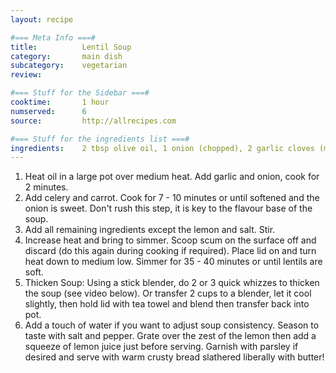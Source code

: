 ```yaml
---
layout: recipe

#=== Meta Info ===#
title: 			Lentil Soup
category:		main dish					
subcategory:	vegetarian
review:			

#=== Stuff for the Sidebar ===#
cooktime:		1 hour
numserved:		6
source:			http://allrecipes.com

#=== Stuff for the ingredients list ===#
ingredients:	2 tbsp olive oil, 1 onion (chopped), 2 garlic cloves (minced), 1 large carrot (chopped - about 1 1/4 cups), 2 celery ribs, chopped (about 1 1/4 cups), 2 cups / 400g dried lentils (rinsed and drained), 400g / 14 oz crushed tomato, 1.5 litres / 1.5 quarts / 6 cups vegetable or chicken stock / broth, 1/2 tsp each cumin and coriander powder, 1 1/2 tsp paprika powder, 2 dried bay leaves, 1 lemon (zest + juice), Salt and pepper
---
```


1. Heat oil in a large pot over medium heat. Add garlic and onion, cook for 2 minutes.
2. Add celery and carrot. Cook for 7 - 10 minutes or until softened and the onion is sweet. Don't rush this step, it is key to the flavour base of the soup.
3. Add all remaining ingredients except the lemon and salt. Stir. 
4. Increase heat and bring to simmer. Scoop scum on the surface off and discard (do this again during cooking if required). Place lid on and turn heat down to medium low. Simmer for 35 - 40 minutes or until lentils are soft.
5. Thicken Soup: Using a stick blender, do 2 or 3 quick whizzes to thicken the soup (see video below). Or transfer 2 cups to a blender, let it cool slightly, then hold lid with tea towel and blend then transfer back into pot.
6. Add a touch of water if you want to adjust soup consistency. Season to taste with salt and pepper. Grate over the zest of the lemon then add a squeeze of lemon juice just before serving. Garnish with parsley if desired and serve with warm crusty bread slathered liberally with butter!